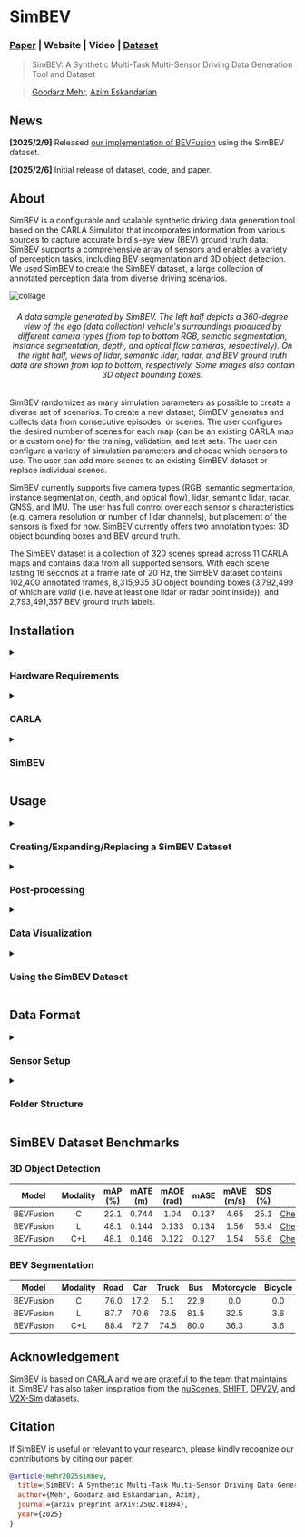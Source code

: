 # SimBEV

### [Paper](https://arxiv.org/abs/2502.01894) | Website | Video | [Dataset](https://drive.google.com/drive/folders/14MytQeGmW80Btg_AGPNrE18ZLdLzyGx5?usp=sharing)

> SimBEV: A Synthetic Multi-Task Multi-Sensor Driving Data Generation Tool and Dataset

> [Goodarz Mehr](https://scholar.google.com/citations?hl=en&user=zXkVUDgAAAAJ), [Azim Eskandarian](https://scholar.google.com/citations?user=mLc5_pcAAAAJ)

## News

**[2025/2/9]** Released [our implementation of BEVFusion](https://github.com/GoodarzMehr/bevfusion) using the SimBEV dataset.

**[2025/2/6]** Initial release of dataset, code, and paper.

## About

SimBEV is a configurable and scalable synthetic driving data generation tool based on the CARLA Simulator that incorporates information from various sources to capture accurate bird's-eye view (BEV) ground truth data. SimBEV supports a comprehensive array of sensors and enables a variety of perception tasks, including BEV segmentation and 3D object detection. We used SimBEV to create the SimBEV dataset, a large collection of annotated perception data from diverse driving scenarios.

![collage](assets/Collage.png)

###### <p align="center"> A data sample generated by SimBEV. The left half depicts a 360-degree view of the ego (data collection) vehicle's surroundings produced by different camera types (from top to bottom RGB, sematic segmentation, instance segmentation, depth, and optical flow cameras, respectively). On the right half, views of lidar, semantic lidar, radar, and BEV ground truth data are shown from top to bottom, respectively. Some images also contain 3D object bounding boxes. </p>

SimBEV randomizes as many simulation parameters as possible to create a diverse set of scenarios. To create a new dataset, SimBEV generates and collects data from consecutive episodes, or scenes. The user configures the desired number of scenes for each map (can be an existing CARLA map or a custom one) for the training, validation, and test sets. The user can configure a variety of simulation parameters and choose which sensors to use. The user can add more scenes to an existing SimBEV dataset or replace individual scenes.

SimBEV currently supports five camera types (RGB, semantic segmentation, instance segmentation, depth, and optical flow), lidar, semantic lidar, radar, GNSS, and IMU. The user has full control over each sensor's characteristics (e.g. camera resolution or number of lidar channels), but placement of the sensors is fixed for now. SimBEV currently offers two annotation types: 3D object bounding boxes and BEV ground truth.

The SimBEV dataset is a collection of 320 scenes spread across 11 CARLA maps and contains data from all supported sensors. With each scene lasting 16 seconds at a frame rate of 20 Hz, the SimBEV dataset contains 102,400 annotated frames, 8,315,935 3D object bounding boxes (3,792,499 of which are _valid_ (i.e. have at least one lidar or radar point inside)), and 2,793,491,357 BEV ground truth labels.

## Installation

<details>
<summary>
<h3>Hardware Requirements</h3>
</summary>

We developed and tested SimBEV on a system with the following specifications:
* AMD Ryzen 9 3900X (Any Intel 9th gen or newer or Ryzen 7/9 CPU will probably work)
* 64 GB RAM (32 GB is probably enough)
* Nvidia GeForce RTX 3090
* Ubuntu 22.04

To run SimBEV, your system must satisfy CARLA 0.9.15's [minimum system requirements](https://github.com/carla-simulator/carla/tree/ue4-dev?tab=readme-ov-file#recommended-system). You must also have an Nvidia graphics card with at least 16 (preferrably 24) GB of VRAM (RTX 3090/3090 Ti/4080/4080 Super/4090/5070 Ti/5080/5090 or one of the pro models).
</details>

<details>
<summary>
<h3>CARLA</h3>
</summary>

SimBEV works best with our modified version of CARLA 0.9.15 that has an enhanced content library. Some of the enhancements are:
* We added three new sports cars to CARLA's vehicle library using existing 3D models: sixth generation Ford Mustang, Toyota GR Supra, and Bugatti Chiron. The Ford Mustang is SimBEV's default vehicle for collecting data.

https://github.com/user-attachments/assets/71fa7403-7e5f-4365-b385-5f5fd3801049

* We added lights (headlights, taillights, blinkers, etc.) to those older vehicle models in CARLA's library that lacked them, and redesigned existing vehicle lights in Blender using a new multi-layer approach that better visualizes modern multi-purpose lights.

![mustang-lights](assets/MustangLights.png)

* We added a set of 160 standard paint colors for most vehicle models (apart from a few like the firetruck) to choose from, and fixed paint color randomization issues for a few vehicles (e.g. the bus).
* We updated the vehicle dynamics parameters of vehicle models to better match their vehicle's behavior and performance in the real world.
* We added or updated pedestrian navigation information for CARLA's Town12, Town13, and Town15 maps.
* We updated motorcycle and bicycle models to select their driver model randomly, instead of always sticking with the same model.
* We added lights to buildings in Town12 and fixed issues that prevented full control over building/street lights in Town12 and Town15.

SimBEV is compatible with the standard version of CARLA 0.9.15, but some features may not work properly.

**We have not tested SimBEV with CARLA 0.10.0 and advise against using it with SimBEV. While CARLA 0.10.0 offers superior graphics, it lacks some features from CARLA 0.9.15 that SimBEV relies on (e.g. customizable weather, large maps, etc.) We will make SimBEV available for CARLA 0.10.\* when it reaches feature parity with CARLA 0.9.15.**

1. Download [CARLA 0.9.15 for Ubuntu](https://github.com/carla-simulator/carla/releases/tag/0.9.15) to your desired directory and unzip it.
2. Download our [enhanced content library](https://drive.google.com/file/d/16y3nM27-c1z-_up1T3Qreyw6yr49Q3Qt/view) and unzip it. In your CARLA directory, under `CarlaUE4`, rename the `Content` folder to `Content.bak` to have a backup of the original CARLA content library. Copy the downloaded `Content` folder to the `CarlaUE4` directory.
3. Open `CarlaUE4/Config/DefaultEngine.ini` and replace all mentions of `Town10HD_Opt` with `Town10HD`.

</details>

<details>
<summary>
<h3>SimBEV</h3>
</summary>

We recommend using SimBEV with Docker. The base Docker image is Ubuntu 20.04 with CUDA 11.3 and Vulkan SDK 1.3.204.1. If you want to use a different base image, you may have to modify `ubuntu2004/x86_64` when fetching keys on line 62 of the [Dockerfile](Dockerfile), based on your Ubuntu release and system architecture. **Ensure that `libnvidia-gl` and `libnvidia-common` version numbers on line 66 of the [Dockerfile](Dockerfile) match your Nvidia driver version number.**

1. Install [Docker](https://docs.docker.com/engine/install/) on your system.
2. Install the [Nvidia Container Toolkit](https://docs.nvidia.com/datacenter/cloud-native/container-toolkit/install-guide.html#installation-guide).
It exposes your Nvidia graphics card to Docker containers.
3. Clone this repository:
   ```Bash
   git clone https://github.com/GoodarzMehr/SimBEV.git && cd SimBEV
   ```
4. Build the SimBEV Docker image (this will take several minutes):
   ```Bash
   docker build --no-cache --rm --build-arg ARG -t simbev:develop .
   ```
   The following optional build arguments (`ARG`) are available:
   * `USER`: username inside each container, set to _sb_ by default.
   * `CARLA_VERSION`: installed CARLA version, set to _0.9.15_ by default.
5. Launch a container:
   ```Bash
   docker run --privileged --gpus all --network=host -e DISPLAY=$DISPLAY \
   -v [path/to/CARLA]:/home/carla \
   -v [path/to/SimBEV]:/home/simbev \
   -v [path/to/dataset]:/dataset \
   --shm-size 32g -it simbev:develop /bin/bash
   ```
   Use `nvidia-smi` to ensure your graphics card is visible inside the container.

If you would like to use SimBEV without Docker, you can replicate the steps in the [Dockerfile](Dockerfile) to install the dependencies. Be sure to add the CARLA `.egg` file (located in `[path/to/CARLA]/PythonAPI/carla/dist/`) to the `PYTHONPATH` environment variable.
</details>

## Usage

<details>
<summary>
<h3>Creating/Expanding/Replacing a SimBEV Dataset</h3>
</summary>

In the [simbev](simbev) directory, use the [config.yaml](simbev/config.yaml) file to configure SimBEV's behavior (for a detailed explanation of available parameters see the [sample_config.yaml](simbev/sample_config.yaml) file). Then run
```Bash
python simbev.py config.yaml [options]
```
`options` can be any of the following:
* `path`: path for saving the dataset (`/dataset` by default).
* `render`: visualize captured sensor data.
* `save`: save captured sensor data (used by default).
* `no-save`: do not save captured sensor data.

For instance,
```Bash
python simbev.py config.yaml --render --no-save
```
visualizes sensor data as it is captured without saving it.

Set `mode` in the [config.yaml](simbev/config.yaml) file to `create` to create a new SimBEV dataset. If a SimBEV dataset already exists (in the path provided by `path`), SimBEV compares the number of existing and desired scenes for each map and creates additional ones if necessary. This feature can be used to continue creating a dataset in the event of a crash or expand an already existing one. To replace undesired scenes, set `mode` to `replace` and denote which scenes should be replaced.
</details>

<details>
<summary>
<h3>Post-processing</h3>
</summary>

An optional post-processing step will calculate the number of lidar and radar points inside each 3D object bounding box (0 for all objects if not collected) alongside a flag indicating whether the number of points inside the bounding box is non-zero, and will append this information to bounding box data. To do this, in the [simbev](simbev) directory run
```Bash
python post_processing.py
```
where an optional `path` argument can be used to provided the path to the SimBEV dataset (`path` is `/dataset` by default). This will create a new folder called `new_det` under `ground-truth` (see [Data Format](#data-format) for more information). Delete the `det` folder (or add `.bak` to its name to keep it as backup) and rename `new_det` to `det`.
</details>

<details>
<summary>
<h3>Data Visualization</h3>
</summary>

To visualize certain types of collected data (those that are not readily visualized, e.g. semantic segmentation images are already in `.png` format), in the [viz](viz) directory run
```Bash
python visualization.py [mode] [options]
```
which will create a new `viz` folder in the dataset's path where the visualizations are stored. Visualizations involving 3D object bounding boxes require data to be post-processed first.

`mode` can be `all`, or any combination of the following:
* `rgb`: RGB images with 3D object bounding boxes overlaid.
<p align="middle">
  <img src="assets/RGB-CAM_FRONT_LEFT.jpg" width="32%" />
  <img src="assets/RGB-CAM_FRONT.jpg" width="32%" /> 
  <img src="assets/RGB-CAM_FRONT_RIGHT.jpg" width="32%" />
</p>
<p align="middle">
  <img src="assets/RGB-CAM_BACK_RIGHT.jpg" width="32%" />
  <img src="assets/RGB-CAM_BACK.jpg" width="32%" /> 
  <img src="assets/RGB-CAM_BACK_LEFT.jpg" width="32%" />
</p>

* `depth`: depth images.
<p align="middle">
  <img src="assets/DPT-CAM_FRONT_LEFT.jpg" width="32%" />
  <img src="assets/DPT-CAM_FRONT.jpg" width="32%" /> 
  <img src="assets/DPT-CAM_FRONT_RIGHT.jpg" width="32%" />
</p>
<p align="middle">
  <img src="assets/DPT-CAM_BACK_RIGHT.jpg" width="32%" />
  <img src="assets/DPT-CAM_BACK.jpg" width="32%" /> 
  <img src="assets/DPT-CAM_BACK_LEFT.jpg" width="32%" />
</p>

* `flow`: optical flow images.
<p align="middle">
  <img src="assets/FLW-CAM_FRONT_LEFT.jpg" width="32%" />
  <img src="assets/FLW-CAM_FRONT.jpg" width="32%" /> 
  <img src="assets/FLW-CAM_FRONT_RIGHT.jpg" width="32%" />
</p>
<p align="middle">
  <img src="assets/FLW-CAM_BACK_RIGHT.jpg" width="32%" />
  <img src="assets/FLW-CAM_BACK.jpg" width="32%" /> 
  <img src="assets/FLW-CAM_BACK_LEFT.jpg" width="32%" />
</p>

* `lidar`, `lidar-with-bbox`: top-down view of lidar point clouds, without and with 3D object bounding boxes overlaid, respectively.
<p align="middle">
  <img src="assets/LIDAR.jpg" width="48%" />
  <img src="assets/LIDARwBBOX.jpg" width="48%" />
</p>

* `lidar3d`, `lidar3d-with-bbox`: 3D view of lidar point clouds, without and with 3D object bounding boxes overlaid, respectively.
<p align="middle">
  <img src="assets/LIDAR3D.jpg" width="48%" />
  <img src="assets/LIDAR3DwBBOX.jpg" width="48%" />
</p>

* `semantic-lidar`, `semantic-lidar3D`: top-down and 3D view of semantic lidar point clouds, respectively.
<p align="middle">
  <img src="assets/SEG-LIDAR.jpg" width="32%" />
  <img src="assets/SEG-LIDAR3D.jpg" width="64%" />
</p>

* `radar`, `radar-with-bbox`: top-down view of radar point clouds, without and with 3D object bounding boxes overlaid, respectively.
<p align="middle">
  <img src="assets/RADAR.jpg" width="48%" />
  <img src="assets/RADARwBBOX.jpg" width="48%" />
</p>

* `radar3d`, `radar3d-with-bbox`: 3D view of radar point clouds, without and with 3D object bounding boxes overlaid, respectively.
<p align="middle">
  <img src="assets/RADAR3D.jpg" width="48%" />
  <img src="assets/RADAR3DwBBOX.jpg" width="48%" />
</p>

`options` can be any of the following:
* `path`: path to the dataset (`/dataset` by default).
* `s`, `scene`: list of scene numbers to visualize (-1, i.e. all scenes, by default).
* `f`, `frame`: list of frame numbers to visualize (-1, i.e. all frames, by default).

For instance, using
```Bash
python visualization.py rgb depth lidar3d semantic-lidar radar-with-bbox --scene 0 12 27 --frame 3 30 300
```
visualizes RGB images with 3D object bounding boxes overlaid, depth images, lidar point clouds from a 3D perspective view, semantic lidar point clouds from a top-down view, and radar point clouds from a top-down view with 3D object bounding boxes overlaid for frames 3, 30, and 300 of scenes 0, 12, and 27.

</details>

<details>
<summary>
<h3>Using the SimBEV Dataset</h3>
</summary>

Consult [our implementation of BEVFusion](https://github.com/GoodarzMehr/bevfusion) for how to use the SimBEV dataset.

</details>

## Data Format

<details>
<summary>
<h3>Sensor Setup</h3>
</summary>

<p align="middle">
  <img src="assets/SensorCoord.png" width="58%" />
  <img src="assets/SensorCoordTab.png" width="40%" />
</p>

###### <p align="center"> Placement and coordinate system of different sensors are shown on the left and tabulated on the right. Coordinate values are relative to a FLU (Front-Left-Up) coordinate system positioned at the center of the ground plane of the vehicle's 3D bounding box. </p>

<p align="middle">
  <img src="assets/SensorTab.png" width="98%" />
  <img src="assets/SensorFoV.png" width="98%" />
</p>

###### <p align="center"> Properties of sensors used to collect the SimBEV dataset (top) and their FoV (bottom). </p>

Sensors in SimBEV are referenced using the `{subtype}-{position}` format (which turns into `{position}` when subtype is not available). For cameras, subtype can be one of `RGB` (RGB camera), `SEG` (semantic segmentation camera), `IST` (instance segmentation camera), `DPT` (depth camera), or `FLW` (optical flow camera), while position can be one of `CAM_FRONT_LEFT`, `CAM_FRONT`, `CAM_FRONT_RIGHT`, `CAM_BACK_RIGHT`, `CAM_BACK`, `CAM_BACK_LEFT`. For instance, `DPT-CAM_BACK_LEFT` denotes the back left depth camera. For lidar, since there is only one position, regular lidar is denoted by `LIDAR` while semantic lidar is denoted by `SEG-LIDAR`. For radar, subtype is not available and position can be one of `RAD_LEFT`, `RAD_FRONT`, `RAD_RIGHT`, `RAD_BACK`. GNSS and IMU are simply denoted as `GNSS` and `IMU`, respectively.

</details>

<details>
<summary>
<h3>Folder Structure</h3>
</summary>

A SimBEV dataset uses the following folder structure.
```
simbev/
|
├── configs/
|
├── ground-truth/
|   ├── det/
|   ├── seg/
|   ├── seg_viz/
|
├── infos
|   ├── simbev_infos_train.json
|   ├── simbev_infos_val.json
|   ├── simbev_infos_test.json
|
├── logs/
|
├── sweeps/
|   ├── RGB-CAM_FRONT_LEFT/
|   ├── RGB-CAM_FRONT/
|   ├── RGB-CAM_FRONT_RIGHT/
|   ├── RGB-CAM_BACK_LEFT/
|   ├── RGB-CAM_BACK/
|   ├── RGB-CAM_BACK_RIGHT/
|   ├── SEG-CAM_FRONT_LEFT/
|   ├── SEG-CAM_FRONT/
|   ├── SEG-CAM_FRONT_RIGHT/
|   ├── SEG-CAM_BACK_LEFT/
|   ├── SEG-CAM_BACK/
|   ├── SEG-CAM_BACK_RIGHT/
|   ├── IST-CAM_FRONT_LEFT/
|   ├── IST-CAM_FRONT/
|   ├── IST-CAM_FRONT_RIGHT/
|   ├── IST-CAM_BACK_LEFT/
|   ├── IST-CAM_BACK/
|   ├── IST-CAM_BACK_RIGHT/
|   ├── DPT-CAM_FRONT_LEFT/
|   ├── DPT-CAM_FRONT/
|   ├── DPT-CAM_FRONT_RIGHT/
|   ├── DPT-CAM_BACK_LEFT/
|   ├── DPT-CAM_BACK/
|   ├── DPT-CAM_BACK_RIGHT/
|   ├── FLW-CAM_FRONT_LEFT/
|   ├── FLW-CAM_FRONT/
|   ├── FLW-CAM_FRONT_RIGHT/
|   ├── FLW-CAM_BACK_LEFT/
|   ├── FLW-CAM_BACK/
|   ├── FLW-CAM_BACK_RIGHT/
|   ├── LIDAR/
|   ├── SEG-LIDAR/
|   ├── RAD_LEFT/
|   ├── RAD_FRONT/
|   ├── RAD_RIGHT/
|   ├── RAD_BACK/
|   ├── GNSS/
|   ├── IMU/
|
├── viz/ (if data is visualized)
```


<details>
<summary>
<h4>configs</h4>
</summary>

Contains the config file for each scene, with the files using the `SimBEV-scene-{scene number}.yaml` naming scheme. The files are usually identical, unless the dataset was expanded or some scenes were replaced using a different configuration.

</details>

<details>
<summary>
<h4>ground-truth</h4>
</summary>

Contains the ground truth files for each frame, with the files using the `SimBEV-scene-{scene number}-frame-{frame number}-{type}.{data type}` naming scheme. For the `det`, `seg`, and `seg_viz` folders, `type` and `data type` are `GT_DET` and `bin`; `GT_SEG` and `npz`; and`GT_SEG_VIZ` and `jpg`, respectively.

The `det` folder contains the 3D object ground truth file for each frame. The following information is provided for each object:
* `id`: object ID supplied by CARLA
* `type`: object type, e.g. `vehicle.ford.mustang_2016` or `walker.pedestrian.0051`
* `is_alive`: True if the object is alive, False if destroyed
* `is_active`: True if the object is active, False otherwise
* `is_dormant`: True if the object is dormant, False otherwise
* `parent`: ID of parent object if one exists, `None` otherwise
* `attributes`: object attributes, e.g. `has_lights`, `color`, `role_name`, etc. for a car
* `semantic_tags`: object semantic tags
* `bounding_box`: global coordinates of the corners of the 3D object bounding box
* `linear_velocity`: linear velocity of the object (m/s)
* `angular_velocity`: angular velocity of the object (deg/s)
* `num_lidar_pts`: number of lidar points inside the 3D bounding box (requires post processing)
* `num_radar_pts`: number of radar points inside the 3D bounding box (requires post processing)
* `valid_flag`: True if at least one lidar or radar point falls inside the 3D bounding box, False otherwise (requires post processing)

The `seg` folder contains the BEV ground truth file for each frame. BEV ground truth is a binary $C \times d \times d$ array, where $C$ is the number of classes and $d$ is the dimension of the BEV grid (360 for the SimBEV dataset). Currently, $C$ is 8 and the classes are, in order, `road`, `car`, `truck`, `bus`, `motorcycle`, `bicycle`, `rider`, `pedestrian`. The second and third dimensions of the array increase along the $-x$ and $-y$ axes of the vehicle's FLU coordinate system, respectively.

The `seg_viz` folder contains the visualization of the BEV ground truth for each frame.

</details>

<details>
<summary>
<h4>infos</h4>
</summary>

Contains the info files for each data split, with the files using the `simbev_infos_{split}.json` naming scheme where `split` is either `train`, `val`, or `test`. Each file is comprised of `metadata` and `data`. `metadata` contains coordinate transformation matrices for all sensors (i.e. `sensor2lidar_translation`, `sensor2lidar_rotation`, `sensor2ego_translation`, and `sensor2ego_rotation`), as well as the camera intrinsics matrix. `data` contains scene information, divided into `scene_info` and `scene_data` for each scene. `scene_info` includes overall scene information, while `scene_data` provides information about individual frames, including file paths for collected sensor data and the corresponding ground truth.

![collage](assets/Infos.png)

</details>

<details>
<summary>
<h4>logs</h4>
</summary>

Contains the log file for each scene, with the files using the `SimBEV-scene-{scene number}.log` naming scheme. Log files can be used to replay scenes in CARLA and collect additional data.

</details>

<details>
<summary>
<h4>sweeps</h4>
</summary>

Contains collected sensor data for each frame, with the files using the `{sensor}/SimBEV-scene-{scene number}-frame-{frame number}-{sensor}.{type}` naming scheme. For instance, back left RGB camera image for frame 12 of scene 27 is saved as `RGB-CAM_BACK_LEFT/SimBEV-scene-0027-frame-0012-RGB-CAM_BACK_LEFT.jpg`. We briefly discuss how each sensor's data is saved below. See [CARLA's sensors documentation](https://carla.readthedocs.io/en/latest/ref_sensors/) for more details.
* RGB camera: images are saved as `.jpg` files.
* Semantic segmentation camera: images are saved as `.png` files.
* Instance segmentation camera: images are saved as `.png` files.
* Depth camera: images are saved as `.png` files.
* Optical flow camera: images are saved as a $(h, w, 2)$ NumPy array where $h$ and $w$ are the image height and width, respectively.
* Lidar: point clouds are saved as a $(n, 3)$ NumPy array where the columns represent the $x$, $y$, and $z$ values, respectively.
* Semantic lidar: point clouds are saved as a $(n, 6)$ NumPy array where the columns represent the $x$, $y$, and $z$ values, cosine of the incidence angle, and the index and semantic tag of the hit object, respectively.
* Radar: point clouds are saved as a $(n, 4)$ NumPy array where the columns represent the depth, altitude angle, azimuth angle, and velocity, respectively.
* GNSS: data is saved as a \[latitude, longitude, altitude\] Numpy array.
* IMU: data is saved as a \[ $\dot{x}$, $\dot{y}$, $\dot{z}$, $\dot{\phi}$, $\dot{\theta}$, $\dot{\psi}$, $\psi$\] NumPy array.

</details>

</details>

## SimBEV Dataset Benchmarks

### 3D Object Detection

| Model     |   Modality | mAP (%) | mATE (m) | mAOE (rad) |  mASE | mAVE (m/s) | SDS (%) |     |
| :-------: | :--------: | :-----: | :------: | :--------: | :---: | :--------: | :-----: | :-: |
| BEVFusion |          C |    22.1 |    0.744 |       1.04 | 0.137 |       4.65 |    25.1 | [Checkpoint](https://drive.google.com/file/d/1pV8-peIEbnhRogjyXD4skVt-ZoCo_4yq) |
| BEVFusion |          L |    48.1 |    0.144 |      0.133 | 0.134 |       1.56 |    56.4 | [Checkpoint](https://drive.google.com/file/d/1-xvt3JfoSsZqu0BMmg90MnF8sxKWVvx-) |
| BEVFusion |        C+L |    48.1 |    0.146 |      0.122 | 0.127 |       1.54 |    56.6 | [Checkpoint](https://drive.google.com/file/d/1vZrYQ5tCAlo67jYGQ_4plNYBvctfi5Au) |

### BEV Segmentation

| Model     |   Modality | Road |  Car | Truck |  Bus | Motorcycle | Bicycle | Rider | Pedestrian | mIoU |     |
| :-------: | :--------: | :--: | :--: | :---: | :--: | :--------: | :-----: | :---: | :--------: | :--: | :-: |
| BEVFusion |          C | 76.0 | 17.2 |   5.1 | 22.9 |        0.0 |     0.0 |   0.0 |        0.0 | 15.2 | [Checkpoint](https://drive.google.com/file/d/12HJVTAxoVnyZnEBePRaFT44chUi0HPp1) |
| BEVFusion |          L | 87.7 | 70.6 |  73.5 | 81.5 |       32.5 |     3.6 |  18.4 |       18.9 | 48.3 | [Checkpoint](https://drive.google.com/file/d/1ga4B6-C45hWVMUTv0CpGjs6kG5cD6aW9) |
| BEVFusion |        C+L | 88.4 | 72.7 |  74.5 | 80.0 |       36.3 |     3.6 |  23.3 |       20.0 | 50.0 | [Checkpoint](https://drive.google.com/file/d/1ikXihAr3_8KL_Usq426tEkNgeTxpGpkq) |

## Acknowledgement

SimBEV is based on [CARLA](https://carla.org/) and we are grateful to the team that maintains it. SimBEV has also taken inspiration from the [nuScenes](https://www.nuscenes.org/), [SHIFT](https://www.vis.xyz/shift/), [OPV2V](https://mobility-lab.seas.ucla.edu/opv2v/), and [V2X-Sim](https://ai4ce.github.io/V2X-Sim/index.html) datasets.

## Citation

If SimBEV is useful or relevant to your research, please kindly recognize our contributions by citing our paper:
```bibtex
@article{mehr2025simbev,
  title={SimBEV: A Synthetic Multi-Task Multi-Sensor Driving Data Generation Tool and Dataset},
  author={Mehr, Goodarz and Eskandarian, Azim},
  journal={arXiv preprint arXiv:2502.01894},
  year={2025}
}
```
